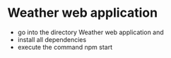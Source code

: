 # Weather web application

- go into the directory Weather web application and 
- install all dependencies
- execute the command  npm start
